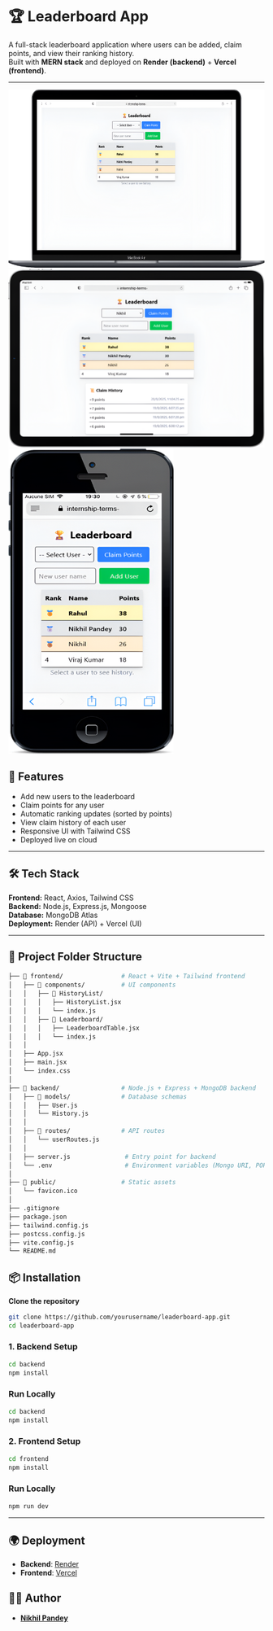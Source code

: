 # 🏆 Leaderboard App

A full-stack leaderboard application where users can be added, claim points, and view their ranking history.  
Built with **MERN stack** and deployed on **Render (backend)** + **Vercel (frontend)**.

---

<img src="./readme/image-1.png" alt="Preview" width="600" height="350" />

<img src="./readme/image-2.png" alt="Preview" width="600" height="350" />

<img src="./readme/image-3.png" alt="Preview" width="325" height="600" />



## 🚀 Features
- Add new users to the leaderboard
- Claim points for any user
- Automatic ranking updates (sorted by points)
- View claim history of each user
- Responsive UI with Tailwind CSS
- Deployed live on cloud
---

## 🛠️ Tech Stack
**Frontend:** React, Axios, Tailwind CSS  
**Backend:** Node.js, Express.js, Mongoose  
**Database:** MongoDB Atlas  
**Deployment:** Render (API) + Vercel (UI)

---

## 📂 Project Folder Structure

```bash
├── 📂 frontend/                # React + Vite + Tailwind frontend
│   ├── 📂 components/          # UI components
│   │   ├── 📂 HistoryList/
│   │   │   ├── HistoryList.jsx
│   │   │   └── index.js
│   │   ├── 📂 Leaderboard/
│   │   │   ├── LeaderboardTable.jsx
│   │   │   └── index.js
│   │
│   ├── App.jsx
│   ├── main.jsx
│   └── index.css
│
├── 📂 backend/                 # Node.js + Express + MongoDB backend
│   ├── 📂 models/              # Database schemas
│   │   ├── User.js
│   │   └── History.js
│   │
│   ├── 📂 routes/              # API routes
│   │   └── userRoutes.js
│   │
│   ├── server.js               # Entry point for backend
│   └── .env                    # Environment variables (Mongo URI, PORT)
│
├── 📂 public/                  # Static assets
│   └── favicon.ico
│
├── .gitignore
├── package.json
├── tailwind.config.js
├── postcss.config.js
├── vite.config.js
└── README.md
```

## 📦 Installation

**Clone the repository**
   ```bash
   git clone https://github.com/yourusername/leaderboard-app.git
   cd leaderboard-app
   ```
   ### 1. Backend Setup
   ```bash
   cd backend
   npm install
   ```
   ### Run Locally
   ```bash
   cd backend
   npm install
   ```
   ### 2. Frontend Setup
   ```bash
   cd frontend
   npm install
   ```
   ### Run Locally
   ```bash
   npm run dev
   ```
---
## 🌍 Deployment
- **Backend**: [Render](https://render.com)  
- **Frontend**: [Vercel](https://vercel.com)  

## 👨‍💻 Author
- **[Nikhil Pandey](https://github.com/pandeynikhilone)**
